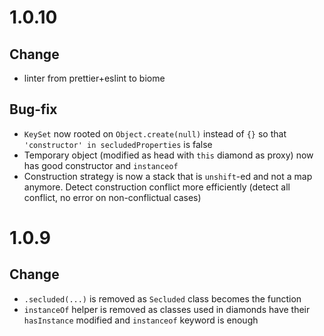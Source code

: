 # 1.0.10

## Change

- linter from prettier+eslint to biome

## Bug-fix

-   `KeySet` now rooted on `Object.create(null)` instead of `{}` so that `'constructor' in secludedProperties` is false
-   Temporary object (modified as head with `this` diamond as proxy) now has good constructor and `instanceof`
-   Construction strategy is now a stack that is `unshift`-ed and not a map anymore. Detect construction conflict more efficiently (detect all conflict, no error on non-conflictual cases)

# 1.0.9

## Change

-   `.secluded(...)` is removed as `Secluded` class becomes the function
-   `instanceOf` helper is removed as classes used in diamonds have their `hasInstance` modified and `instanceof` keyword is enough
